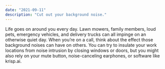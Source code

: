 ```yaml
---
date: "2021-09-11"
description: "Cut out your background noise."
---
```


Life goes on around you every day. Lawn mowers, family members, loud pets, emergency vehicles, and delivery trucks can all impinge on an otherwise quiet day. When you’re on a call, think about the effect those background noises can have on others. You can try to insulate your work locations from noise intrusion by closing windows or doors, but you might also rely on your mute button, noise-canceling earphones, or software like krisp.ai.
